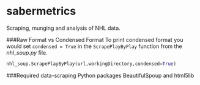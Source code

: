 # sabermetrics
Scraping, munging and analysis of NHL data.

###Raw Format vs Condensed Format
To print condensed format you would set `condensed = True` in the
`ScrapePlayByPlay` function from the *nhl_soup.py* file.
```python
nhl_soup.ScrapePlayByPlay(url,workingDirectory,condensed=True)
```

###Required data-scraping Python packages
BeautifulSpoup and html5lib
